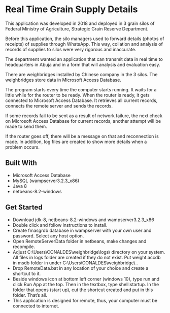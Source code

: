 # Real Time Grain Supply Details
This application was developed in 2018 and deployed in 3 grain silos of Federal Ministry of Agriculture, Strategic Grain Reserve Department. 

Before this application, the silo managers used to forward details (photos of receipts) of supplies through WhatsApp. This way, collation and analysis of records of supplies to silos were very rigorous and inaccurate.

The department wanted an application that can transmit data in real time to headquarters in Abuja and in a form that will analysis and evaluation easy.

There are weighbridges installed by Chinese company in the 3 silos. The weighbridges store data in Microsoft Access Database.

The program starts every time the computer starts running. It waits for a little while for the router to be ready. When the router is ready, it gets connected to Microsoft Access Database. It retrieves all current records, connects the remote server and sends the records.

If some records fail to be sent as a result of network failure, the next check on Microsoft Access Database for current records, another attempt will be made to send them.

If the router goes off, there will be a message on that and reconnection is made. In addition, log files are created to show more details when a problem occurs.

## Built With
-	Microsoft Access Database
-	MySQL (wampserver3.2.3_x86)
-	Java 8
-	netbeans-8.2-windows

## Get Started
-	Download jdk-8, netbeans-8.2-windows and wampserver3.2.3_x86 
-	Double click and follow instructions to install.
-	Create fmasgrdb database in wampserver with your own user and password. Select any host option.
-	Open RemoteServerData folder in netbeans, make changes and recompile.
-	Adjust C:\\Users\\CONALDES\\weighbridge\\logs\\ directory on your system. All files in logs folder are created if they do not exist. Put weight.accdb in msdb folder in under C:\\Users\\CONALDES\\weighbridge\\ . 
-	Drop RemoteData.bat in any location of your choice and create a shortcut to it.
-	Beside windows icon at bottom left corner (windows 10), type run and click Run App at the top. Then in the textbox, type shell:startup. In the folder that opens (start up), cut the shortcut created and put in this folder. That’s all.
-	This application is designed for remote, thus, your computer must be connected to internet.


